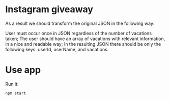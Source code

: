 # Instagram giveaway

As a result we should transform the original JSON in the following way:

User must occur once in JSON regardless of the number of vacations taken;
The user should have an array of vacations with relevant information, in a nice and readable way;
In the resulting JSON there should be only the following keys: userId, userName, and vacations.

# Use app

Run it:

```bash run
npm start
```
